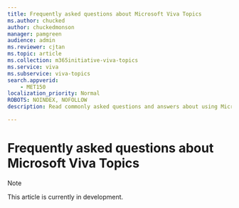 ```yaml
---
title: Frequently asked questions about Microsoft Viva Topics
ms.author: chucked
author: chuckedmonson
manager: pamgreen
audience: admin
ms.reviewer: cjtan
ms.topic: article
ms.collection: m365initiative-viva-topics
ms.service: viva 
ms.subservice: viva-topics 
search.appverid:
    - MET150  
localization_priority: Normal
ROBOTS: NOINDEX, NOFOLLOW
description: Read commonly asked questions and answers about using Microsoft Viva Topics.

---
```


# Frequently asked questions about Microsoft Viva Topics 

> [!Note] 
> This article is currently in development.

